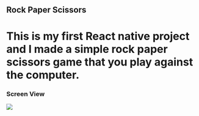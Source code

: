 ## Rock Paper Scissors

<h1>This is my first React native project and I made a simple rock paper scissors game that you play against the computer.</h1>

<h3>Screen View</h3>

![](assets/RockPaperScissors.gif)

